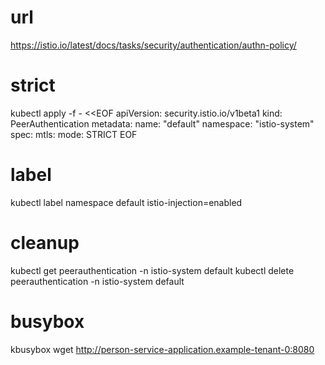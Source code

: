 # url
https://istio.io/latest/docs/tasks/security/authentication/authn-policy/

# strict
kubectl apply -f - <<EOF
apiVersion: security.istio.io/v1beta1
kind: PeerAuthentication
metadata:
    name: "default"
    namespace: "istio-system"
spec:
    mtls:
        mode: STRICT
EOF

# label
kubectl label namespace default istio-injection=enabled

# cleanup
kubectl get peerauthentication -n istio-system default
kubectl delete peerauthentication -n istio-system default

# busybox
kbusybox
wget http://person-service-application.example-tenant-0:8080